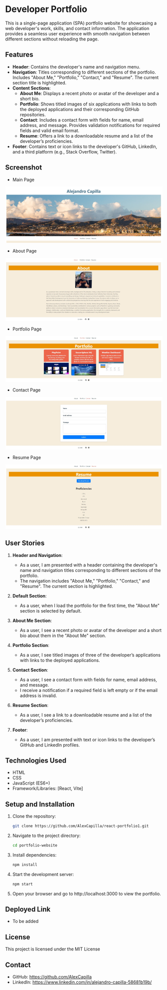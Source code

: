 # Developer Portfolio

This is a single-page application (SPA) portfolio website for showcasing a web developer's work, skills, and contact information. The application provides a seamless user experience with smooth navigation between different sections without reloading the page.

## Features

- **Header**: Contains the developer's name and navigation menu.
- **Navigation**: Titles corresponding to different sections of the portfolio. Includes "About Me," "Portfolio," "Contact," and "Resume". The current section title is highlighted.
- **Content Sections**:
  - **About Me**: Displays a recent photo or avatar of the developer and a short bio.
  - **Portfolio**: Shows titled images of six applications with links to both the deployed applications and their corresponding GitHub repositories.
  - **Contact**: Includes a contact form with fields for name, email address, and message. Provides validation notifications for required fields and valid email format.
  - **Resume**: Offers a link to a downloadable resume and a list of the developer’s proficiencies.
- **Footer**: Contains text or icon links to the developer's GitHub, LinkedIn, and a third platform (e.g., Stack Overflow, Twitter).

## Screenshot
- Main Page

![Main Page IMG](./images/PortMain.JPG) 

- About Page

![About Page IMG](./images/PortAbout.JPG)

- Portfolio Page

![Portfolio Page IMG](./images/PortPort.JPG)

- Contact Page

![Contact Page IMG](./images/PortContact.JPG)

- Resume Page

![Resume Page IMG](./images/PortResume.JPG) 



## User Stories

1. **Header and Navigation**:
   - As a user, I am presented with a header containing the developer's name and navigation titles corresponding to different sections of the portfolio.
   - The navigation includes "About Me," "Portfolio," "Contact," and "Resume". The current section is highlighted.

2. **Default Section**:
   - As a user, when I load the portfolio for the first time, the "About Me" section is selected by default.

3. **About Me Section**:
   - As a user, I see a recent photo or avatar of the developer and a short bio about them in the "About Me" section.

4. **Portfolio Section**:
   - As a user, I see titled images of three of the developer’s applications with links to the deployed applications.

5. **Contact Section**:
   - As a user, I see a contact form with fields for name, email address, and message.
   - I receive a notification if a required field is left empty or if the email address is invalid.

6. **Resume Section**:
   - As a user, I see a link to a downloadable resume and a list of the developer’s proficiencies.

7. **Footer**:
   - As a user, I am presented with text or icon links to the developer’s GitHub and LinkedIn profiles.

## Technologies Used

- HTML
- CSS
- JavaScript (ES6+)
- Framework/Libraries: [React, Vite]

## Setup and Installation

1. Clone the repository:
   ```bash
   git clone https://github.com/AlexCapilla/react-portfolio1.git

2. Navigate to the project directory:
   ```bash
   cd portfolio-website

3. Install dependencies:
   ```bash
   npm install

4. Start the development server:
   ```bash
   npm start

5. Open your browser and go to http://localhost:3000 to view the portfolio.

## Deployed Link

- To be added

## License

This project is licensed under the MIT License

## Contact

- GitHub: https://github.com/AlexCapilla
- LinkedIn: https://www.linkedin.com/in/alejandro-capilla-58681b19b/
